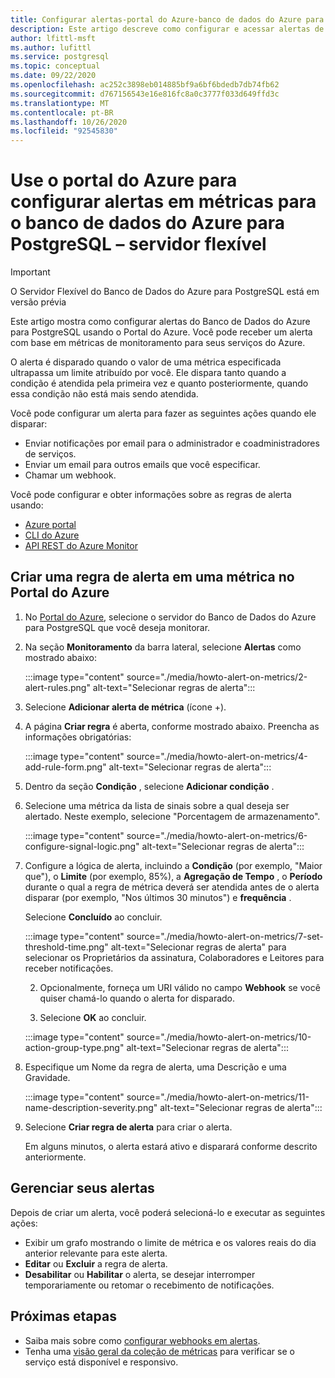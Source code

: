 ```yaml
---
title: Configurar alertas-portal do Azure-banco de dados do Azure para PostgreSQL-servidor flexível
description: Este artigo descreve como configurar e acessar alertas de métricas para o banco de dados do Azure para PostgreSQL-servidor flexível do portal do Azure.
author: lfittl-msft
ms.author: lufittl
ms.service: postgresql
ms.topic: conceptual
ms.date: 09/22/2020
ms.openlocfilehash: ac252c3898eb014885bf9a6bf6bdedb7db74fb62
ms.sourcegitcommit: d767156543e16e816fc8a0c3777f033d649ffd3c
ms.translationtype: MT
ms.contentlocale: pt-BR
ms.lasthandoff: 10/26/2020
ms.locfileid: "92545830"
---
```

# <a name="use-the-azure-portal-to-set-up-alerts-on-metrics-for-azure-database-for-postgresql---flexible-server"></a>Use o portal do Azure para configurar alertas em métricas para o banco de dados do Azure para PostgreSQL – servidor flexível

> [!IMPORTANT]
> O Servidor Flexível do Banco de Dados do Azure para PostgreSQL está em versão prévia

Este artigo mostra como configurar alertas do Banco de Dados do Azure para PostgreSQL usando o Portal do Azure. Você pode receber um alerta com base em métricas de monitoramento para seus serviços do Azure.

O alerta é disparado quando o valor de uma métrica especificada ultrapassa um limite atribuído por você. Ele dispara tanto quando a condição é atendida pela primeira vez e quanto posteriormente, quando essa condição não está mais sendo atendida.

Você pode configurar um alerta para fazer as seguintes ações quando ele disparar:

* Enviar notificações por email para o administrador e coadministradores de serviços.
* Enviar um email para outros emails que você especificar.
* Chamar um webhook.

Você pode configurar e obter informações sobre as regras de alerta usando:

* [Azure portal](../../azure-monitor/platform/alerts-metric.md#create-with-azure-portal)
* [CLI do Azure](../../azure-monitor/platform/alerts-metric.md#with-azure-cli)
* [API REST do Azure Monitor](/rest/api/monitor/metricalerts)

## <a name="create-an-alert-rule-on-a-metric-from-the-azure-portal"></a>Criar uma regra de alerta em uma métrica no Portal do Azure

1. No [Portal do Azure](https://portal.azure.com/), selecione o servidor do Banco de Dados do Azure para PostgreSQL que você deseja monitorar.

2. Na seção **Monitoramento** da barra lateral, selecione **Alertas** como mostrado abaixo:

   :::image type="content" source="./media/howto-alert-on-metrics/2-alert-rules.png" alt-text="Selecionar regras de alerta":::

3. Selecione **Adicionar alerta de métrica** (ícone +).

4. A página **Criar regra** é aberta, conforme mostrado abaixo. Preencha as informações obrigatórias:

   :::image type="content" source="./media/howto-alert-on-metrics/4-add-rule-form.png" alt-text="Selecionar regras de alerta":::

5. Dentro da seção **Condição** , selecione **Adicionar condição** .

6. Selecione uma métrica da lista de sinais sobre a qual deseja ser alertado. Neste exemplo, selecione "Porcentagem de armazenamento".

   :::image type="content" source="./media/howto-alert-on-metrics/6-configure-signal-logic.png" alt-text="Selecionar regras de alerta":::

7. Configure a lógica de alerta, incluindo a **Condição** (por exemplo, "Maior que"), o **Limite** (por exemplo, 85%), a **Agregação de Tempo** , o **Período** durante o qual a regra de métrica deverá ser atendida antes de o alerta disparar (por exemplo, "Nos últimos 30 minutos") e **frequência** .

   Selecione **Concluído** ao concluir.

   :::image type="content" source="./media/howto-alert-on-metrics/7-set-threshold-time.png" alt-text="Selecionar regras de alerta" para selecionar os Proprietários da assinatura, Colaboradores e Leitores para receber notificações.

    2. Opcionalmente, forneça um URI válido no campo **Webhook** se você quiser chamá-lo quando o alerta for disparado.

    3. Selecione **OK** ao concluir.

    :::image type="content" source="./media/howto-alert-on-metrics/10-action-group-type.png" alt-text="Selecionar regras de alerta":::

11. Especifique um Nome da regra de alerta, uma Descrição e uma Gravidade.

    :::image type="content" source="./media/howto-alert-on-metrics/11-name-description-severity.png" alt-text="Selecionar regras de alerta"::: 

12. Selecione **Criar regra de alerta** para criar o alerta.

    Em alguns minutos, o alerta estará ativo e disparará conforme descrito anteriormente.

## <a name="manage-your-alerts"></a>Gerenciar seus alertas

Depois de criar um alerta, você poderá selecioná-lo e executar as seguintes ações:

* Exibir um grafo mostrando o limite de métrica e os valores reais do dia anterior relevante para este alerta.
* **Editar** ou **Excluir** a regra de alerta.
* **Desabilitar** ou **Habilitar** o alerta, se desejar interromper temporariamente ou retomar o recebimento de notificações.

## <a name="next-steps"></a>Próximas etapas

* Saiba mais sobre como [configurar webhooks em alertas](../../azure-monitor/platform/alerts-webhooks.md).
* Tenha uma [visão geral da coleção de métricas](../../azure-monitor/platform/data-platform.md) para verificar se o serviço está disponível e responsivo.